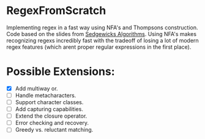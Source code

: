 # RegexFromScratch
Implementing regex in a fast way using NFA's and Thompsons construction.
Code based on the slides from [Sedgewicks Algorithms](https://algs4.cs.princeton.edu/lectures/keynote/54RegularExpressions.pdf).
Using NFA's makes recognizing regexs incredibly fast with the tradeoff of losing a lot of modern regex features (which arent proper regular expressions in the first place).

# Possible Extensions:

- [x] Add multiway or.
- [ ] Handle metacharacters.
- [ ] Support character classes.
- [ ] Add capturing capabilities.
- [ ] Extend the closure operator.
- [ ] Error checking and recovery.
- [ ] Greedy vs. reluctant matching.
